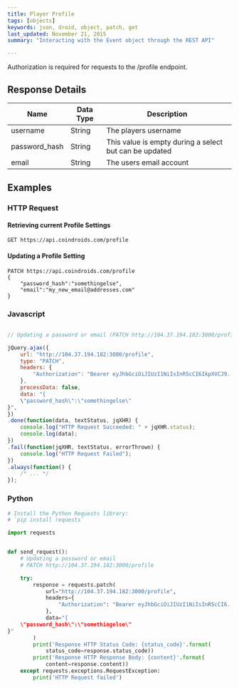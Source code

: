 ```yaml
---
title: Player Profile
tags: [objects]
keywords: json, droid, object, patch, get
last_updated: November 21, 2015
summary: "Interacting with the Event object through the REST API"

---
```


Authorization is required for requests to the /profile endpoint.



## Response Details

|Name|Data Type|Description|
|---|---|---|
| username | String | The players username|
| password_hash | String | This value is empty during a select but can be updated |
| email | String | The users email account |

## Examples


### HTTP Request

#### Retrieving current Profile Settings

```HTTP
GET https://api.coindroids.com/profile
```

#### Updating a Profile Setting

```HTTP
PATCH https://api.coindroids.com/profile
{  
	"password_hash":"somethingelse",
	"email":"my_new_email@addresses.com"
}
```

### Javascript

```javascript

// Updating a password or email (PATCH http://104.37.194.182:3000/profile)

jQuery.ajax({
    url: "http://104.37.194.182:3000/profile",
    type: "PATCH",
    headers: {
        "Authorization": "Bearer eyJhbGciOiJIUzI1NiIsInR5cCI6IkpXVCJ9....C-FoIbJJxw2I",
    },
    processData: false,
    data: "{  
	\"password_hash\":\"somethingelse\"
}",
})
.done(function(data, textStatus, jqXHR) {
    console.log("HTTP Request Succeeded: " + jqXHR.status);
    console.log(data);
})
.fail(function(jqXHR, textStatus, errorThrown) {
    console.log("HTTP Request Failed");
})
.always(function() {
    /* ... */
});

```

### Python

```python
# Install the Python Requests library:
# `pip install requests`

import requests


def send_request():
    # Updating a password or email
    # PATCH http://104.37.194.182:3000/profile

    try:
        response = requests.patch(
            url="http://104.37.194.182:3000/profile",
            headers={
                "Authorization": "Bearer eyJhbGciOiJIUzI1NiIsInR5cCI6.....un0JC-FoIbJJxw2I",
            },
            data="{  
	\"password_hash\":\"somethingelse\"
}"
        )
        print('Response HTTP Status Code: {status_code}'.format(
            status_code=response.status_code))
        print('Response HTTP Response Body: {content}'.format(
            content=response.content))
    except requests.exceptions.RequestException:
        print('HTTP Request failed')


```



